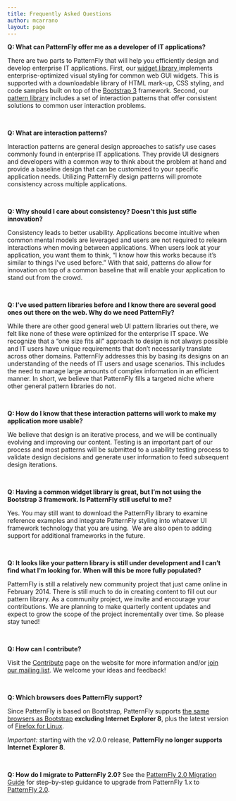 ```yaml
---
title: Frequently Asked Questions
author: mcarrano
layout: page
---
```

**Q: What can PatternFly offer me as a developer of IT applications?**

There are two parts to PatternFly that will help you efficiently design and develop enterprise IT applications. First, our [widget library ][1]implements enterprise-optimized visual styling for common web GUI widgets. This is supported with a downloadable library of HTML mark-up, CSS styling, and code samples built on top of the [Bootstrap 3][2] framework. Second, our [pattern library][3] includes a set of interaction patterns that offer consistent solutions to common user interaction problems.

&nbsp;

**Q: What are interaction patterns?**

Interaction patterns are general design approaches to satisfy use cases commonly found in enterprise IT applications. They provide UI designers and developers with a common way to think about the problem at hand and provide a baseline design that can be customized to your specific application needs. Utilizing PatternFly design patterns will promote consistency across multiple applications.

&nbsp;

**Q: Why should I care about consistency? Doesn’t this just stifle innovation?**

Consistency leads to better usability. Applications become intuitive when common mental models are leveraged and users are not required to relearn interactions when moving between applications. When users look at your application, you want them to think, “I know how this works because it’s similar to things I’ve used before.” With that said, patterns do allow for innovation on top of a common baseline that will enable your application to stand out from the crowd.

&nbsp;

**Q: I’ve used pattern libraries before and I know there are several good ones out there on the web. Why do we need PatternFly?**

While there are other good general web UI pattern libraries out there, we felt like none of these were optimized for the enterprise IT space. We recognize that a “one size fits all” approach to design is not always possible and IT users have unique requirements that don’t necessarily translate across other domains. PatternFly addresses this by basing its designs on an understanding of the needs of IT users and usage scenarios. This includes the need to manage large amounts of complex information in an efficient manner. In short, we believe that PatternFly fills a targeted niche where other general pattern libraries do not.

&nbsp;

**Q: How do I know that these interaction patterns will work to make my application more usable?**

We believe that design is an iterative process, and we will be continually evolving and improving our content. Testing is an important part of our process and most patterns will be submitted to a usability testing process to validate design decisions and generate user information to feed subsequent design iterations.

&nbsp;

**Q: Having a common widget library is great, but I’m not using the Bootstrap 3 framework. Is PatternFly still useful to me?**

Yes. You may still want to download the PatternFly library to examine reference examples and integrate PatternFly styling into whatever UI framework technology that you are using.  We are also open to adding support for additional frameworks in the future.

&nbsp;

**Q: It looks like your pattern library is still under development and I can’t find what I’m looking for. When will this be more fully populated?**

PatternFly is still a relatively new community project that just came online in February 2014. There is still much to do in creating content to fill out our pattern library. As a community project, we invite and encourage your contributions. We are planning to make quarterly content updates and expect to grow the scope of the project incrementally over time. So please stay tuned!

&nbsp;

**Q: How can I contribute?**

Visit the [Contribute][4] page on the website for more information and/or [join our mailing list][5]. We welcome your ideas and feedback!

&nbsp;

**Q: Which browsers does PatternFly support?**

Since PatternFly is based on Bootstrap, PatternFly supports [the same browsers as Bootstrap][6] **excluding Internet Explorer 8**, plus the latest version of [Firefox for Linux][7].

*Important:* starting with the v2.0.0 release, **PatternFly no longer supports Internet Explorer 8**.

&nbsp;

**Q: How do I migrate to PatternFly 2.0?**
See the [PatternFly 2.0 Migration Guide][8] for step-by-step guidance to upgrade from PatternFly 1.x to [PatternFly 2.0][9].

 [1]: {{site.baseurl}}widgets/ "Widgets"
 [2]: http://getbootstrap.com/
 [3]: {{site.baseurl}}wikis/patterns/ "Patterns"
 [4]: {{site.baseurl}}get-started/contribute/ "Contribute"
 [5]: https://www.redhat.com/mailman/listinfo/patternfly
 [6]: http://getbootstrap.com/getting-started/#support
 [7]: https://support.mozilla.org/en-US/kb/install-firefox-linux
 [8]: {{site.baseurl}}get-started/patternfly-migration-guide/
 [9]: https://github.com/patternfly/patternfly/releases
